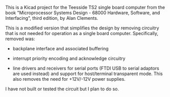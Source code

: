 This is a Kicad project for the Teesside TS2 single board computer
from the book "Microprocessor Systems Design - 68000 Hardware,
Software, and Interfacing", third edition, by Alan Clements.

This is a modified version that simplifies the design by removing
circuitry that is not needed for operation as a single board computer.
Specifically, removed was:

- backplane interface and associated buffering

- interrupt priority encoding and acknowledge circuitry

- line drivers and receivers for serial ports (FTDI USB to serial
  adaptors are used instead) and support for host/terminal transparent
  mode. This also removes the need for +12V/-12V power supplies.

I have not built or tested the circuit but I plan to do so.
